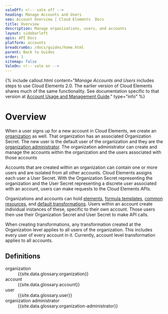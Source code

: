 ```yaml
---
valeOff: <!-- vale off -->
heading: Manage Accounts and Users
seo: Account Overview | Cloud Elements  Docs
title: Overview
description: Manage organizations, users, and accounts
layout: sidebarleft
apis: API Docs
platform: accounts
breadcrumbs: /docs/guides/home.html
parent: Back to Guides
order: 1
sitemap: false
ValeOn: <!-- vale on -->
---
```


{% include callout.html content="<i>Manage Accounts and Users</i> includes steps to use Cloud Elements 2.0. The earlier version of Cloud Elements shares much of the same functionality. See documentation specific to that version at <a href=../../platform-api/accounts/account-management.html>Account Usage and Management Guide</a>." type="info" %}

# Overview

When a user signs up for a new account in Cloud Elements, we create an <a href="#" data-toggle="tooltip" data-original-title="{{site.data.glossary.organization}}">organization</a> as well.  That organization has an associated Organization Secret.  The new user is the default user of the organization and they are the <a href="#" data-toggle="tooltip" data-original-title="{{site.data.glossary.organization-administrator}}">organization administrator</a>. The organization administrator can create and manage the accounts within the organization and the users associated with those accounts

Accounts that are created within an organization can contain one or more users and are isolated from all other accounts. Cloud Elements assigns each user a User Secret. With the Organization Secret representing the organization and the User Secret representing a discrete user associated with an account, users can make requests to the Cloud Elements APIs.

Organizations and accounts can hold <a href="#" data-toggle="tooltip" data-original-title="{{site.data.glossary.element}}">elements</a>, <a href="#" data-toggle="tooltip" data-original-title="{{site.data.glossary.formula-template}}">formula templates</a>, <a href="#" data-toggle="tooltip" data-original-title="{{site.data.glossary.common_resource}}">common resources</a>, and <a href="#" data-toggle="tooltip" data-original-title="{{site.data.glossary.transformation}}">default transformations</a>.  Users within an account create individual instances of these, specific to their own account.  Those users then use their Organization Secret and User Secret to make API calls.

When creating transformations, any transformation created at the Organization level applies to all users of the organization. This includes every user of every account in it. Currently, account level transformation applies to all accounts.

## Definitions

<dl>

<dt id="organization">organization</dt>
<dd>{{site.data.glossary.organization}}</dd>

<dt id="account">account</dt>
<dd>{{site.data.glossary.account}} </dd>

<dt id="user">user</dt>
<dd>{{site.data.glossary.user}}</dd>

<dt id="organization-administrator">organization administrator</dt>
<dd>{{site.data.glossary.organization-administrator}}</dd>

</dl>
